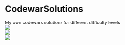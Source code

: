 # CodewarSolutions
My own codewars solutions for different difficulty levels
<br/><img src='https://www.codewars.com/users/oebs/badges/large'>
<br/><img src='https://www.codewars.com/users/oebs/badges/small'>
<br/><img src='https://www.codewars.com/users/oebs/badges/micro'>
